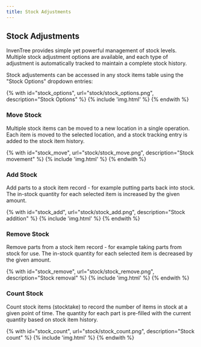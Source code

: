 ```yaml
---
title: Stock Adjustments
---
```


## Stock Adjustments

InvenTree provides simple yet powerful management of stock levels. Multiple stock adjustment options are available, and each type of adjustment is automatically tracked to maintain a complete stock history.

Stock adjustements can be accessed in any stock items table using the "Stock Options" dropdown entries:

{% with id="stock_options", url="stock/stock_options.png", description="Stock Options" %}
{% include 'img.html' %}
{% endwith %}

### Move Stock

Multiple stock items can be moved to a new location in a single operation. Each item is moved to the selected location, and a stock tracking entry is added to the stock item history.

{% with id="stock_move", url="stock/stock_move.png", description="Stock movement" %}
{% include 'img.html' %}
{% endwith %}

### Add Stock

Add parts to a stock item record - for example putting parts back into stock. The in-stock quantity for each selected item is increased by the given amount.

{% with id="stock_add", url="stock/stock_add.png", description="Stock addition" %}
{% include 'img.html' %}
{% endwith %}

### Remove Stock

Remove parts from a stock item record - for example taking parts from stock for use. The in-stock quantity for each selected item is decreased by the given amount.

{% with id="stock_remove", url="stock/stock_remove.png", description="Stock removal" %}
{% include 'img.html' %}
{% endwith %}

### Count Stock

Count stock items (stocktake) to record the number of items in stock at a given point of time. The quantity for each part is pre-filled with the current quantity based on stock item history.

{% with id="stock_count", url="stock/stock_count.png", description="Stock count" %}
{% include 'img.html' %}
{% endwith %}
